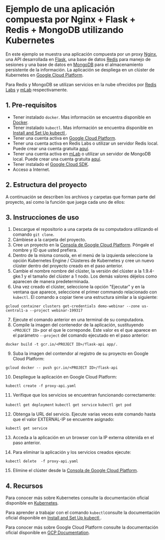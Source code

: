 # Ejemplo de una aplicación compuesta por Nginx + Flask + Redis + MongoDB utilizando Kubernetes

En este ejemplo se muestra una aplicación compuesta por un proxy [Nginx](https://nginx.org/en/), una API desarrollada en [Flask](http://flask.pocoo.org/), una base de datos [Redis](https://redis.io/) para manejo de sesiones y una base de datos en [MongoDB](https://www.mongodb.com/) para el almacenamiento persistente de la información. La aplicación se despliega en un clúster de Kubernetes en [Google Cloud Platform](https://cloud.google.com/). 

Para Redis y MongoDB se utilizan servicios en la nube ofrecidos por [Redis Labs](https://redislabs.com/) y [mLab](https://mlab.com/) respectivamente.

## 1. Pre-requisitos

* Tener instalado `docker`. Mas información se encuentra disponible en [Docker](https://www.docker.com/community-edition).
* Tener instalado `kubectl`. Mas información se encuentra disponible en [Install and Set Up kubectl
](https://kubernetes.io/docs/tasks/tools/install-kubectl/).
* Tener una cuenta activa en [Google Cloud Platform](https://cloud.google.com/).
* Tener una cuenta activa en Redis Labs o utilizar un servidor Redis local. Puede crear una cuenta gratuita [aquí](https://app.redislabs.com/#/sign-up/cloud).
* Tener una cuenta activa en [mLab](https://mlab.com/) o utilizar un servidor de MongoDB local. Puede crear una cuenta gratuita [aquí](https://mlab.com/signup/).
* Tener instalado el [Google Cloud SDK](https://cloud.google.com/sdk/).
* Acceso a Internet.


## 2. Estructura del proyecto

A continuación se describen los archivos y carpetas que forman parte del proyecto, así como la función que juega cada uno de ellos:



## 3. Instrucciones de uso

1. Descargue el repositorio a una carpeta de su computadora utilizando el comando `git clone`.
2. Cámbiese a la carpeta del proyecto.
3. Cree un proyecto en la [Consola de Google Cloud Platform](https://console.cloud.google.com). Póngale el nombre y ID que usted prefiera.
4. Dentro de la misma consola, en el menú de la izquierda seleccione la opción Kubernetes Engine / Clústeres de Kubernetes  y cree un nuevo clúster dentro del proyecto creado en el paso anterior.
5. Cambie el nombre nombre del clúster, la versión del clúster a la 1.9.4-gke.1 y el tamaño del clúster a 1 nodo. Los demás valores déjelos como aparecen de manera predeterminada.
6. Una vez creado el clúster, seleccione la opción "Ejecutar" y en la ventana que aparece, seleccione el primer commando relacionado con `kubectl`. El comando a copiar tiene una estructura similar a la siguiente:

`gcloud container clusters get-credentials demo-webinar --zone us-central1-a --project webinar-199317`

7. Ejecute el comando anterior en una terminal de su computadora.
8. Compile la imagen del contenedor de la aplicación, sustituyendo `<PROJECT ID>` por el que le correponde. Este valor es el que aparece en el parámetro `--project` del comando ejecutado en el paso anterior:

`docker build -t gcr.io/<PROJECT ID>/flask-api app/.`

9. Suba la imagen del contendor al registro de su proyecto en Google Cloud Platform:

`gcloud docker -- push gcr.io/<PROJECT ID>/flask-api`

10. Despliegue la aplicación en Google Cloud Platform:

`kubectl create -f proxy-api.yaml`

11. Verifique que los servicios se encuentran funcionando correctamente:

`kubectl get deployment`
`kubectl get service`
`kubectl get pod`

12. Obtenga la URL del servicio. Ejecute varias veces este comando hasta que el valor EXTERNAL-IP se encuentre asignado:

`kubectl get service`

13. Acceda a la aplicación en un browser con la IP externa obtenida en el paso anterior.

14. Para eliminar la aplicación y los servicios creados ejecute:

`kubectl delete  -f proxy-api.yaml`

15. Elimine el clúster desde la [Consola de Google Cloud Platform](https://console.cloud.google.com).


## 4. Recursos


Para conocer más sobre Kubernetes consulte la documentación oficial disponible en  [Kubernetes](https://kubernetes.io).

Para aprender a trabajar con el comando `kubectl`consulte la documentación oficial disponible en [Install and Set Up kubectl
](
https://kubernetes.io/docs/tasks/tools/install-kubectl/).

Para conocer más sobre Google Cloud Platform consulte la documentación oficial disponible en  [GCP Documentation](https://cloud.google.com/docs/).